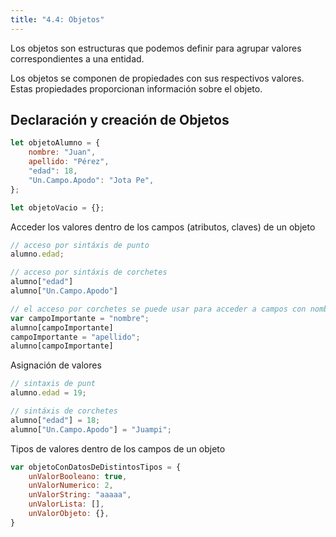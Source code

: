 ```yaml
---
title: "4.4: Objetos"
---
```


Los objetos son estructuras que podemos definir para agrupar valores correspondientes a una entidad.

Los objetos se componen de propiedades con sus respectivos valores. Estas propiedades proporcionan información sobre el objeto.

## Declaración y creación de Objetos

```js
let objetoAlumno = {
    nombre: "Juan",
    apellido: "Pérez",
    "edad": 18,
    "Un.Campo.Apodo": "Jota Pe",
};

let objetoVacio = {};
```

Acceder los valores dentro de los campos (atributos, claves) de un objeto

```js
// acceso por sintáxis de punto
alumno.edad;

// acceso por sintáxis de corchetes
alumno["edad"]
alumno["Un.Campo.Apodo"]

// el acceso por corchetes se puede usar para acceder a campos con nombres calculados
var campoImportante = "nombre";
alumno[campoImportante]
campoImportante = "apellido";
alumno[campoImportante]
```

Asignación de valores

```js
// sintaxis de punt
alumno.edad = 19;

// sintáxis de corchetes
alumno["edad"] = 18;
alumno["Un.Campo.Apodo"] = "Juampi";
```

Tipos de valores dentro de los campos de un objeto

```js
var objetoConDatosDeDistintosTipos = {
    unValorBooleano: true,
    unValorNumerico: 2,
    unValorString: "aaaaa",
    unValorLista: [],
    unValorObjeto: {},
}
```

